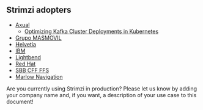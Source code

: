 ## Strimzi adopters

* [Axual](https://axual.com/)
    * [Optimizing Kafka Cluster Deployments in Kubernetes](https://itnext.io/optimizing-kafka-cluster-deployments-in-kubernetes-ceda3f95c157)
* [Grupo MASMOVIL](https://www.grupomasmovil.com/)
* [Helvetia](https://helvetia.com/)
* [IBM](https://www.ibm.com/cloud/event-streams)
* [Lightbend](https://www.lightbend.com/)
* [Red Hat](https://www.redhat.com/en)
* [SBB CFF FFS](https://www.sbb.ch/en/home.html)
* [Marlow Navigation](https://marlow-navigation.com/)

Are you currently using Strimzi in production?
Please let us know by adding your company name and, if you want, a description of your use case to this document!
